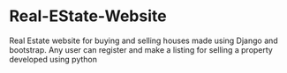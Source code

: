 # Real-EState-Website
Real Estate website for buying and selling houses made using Django and bootstrap. Any user can register and make a listing for selling a property  developed using python

